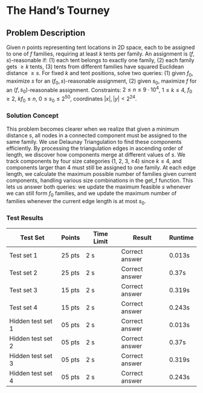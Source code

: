 # The Hand’s Tourney

## Problem Description

Given $n$ points representing tent locations in 2D space, each to be assigned to one of $f$ families, requiring at least $k$ tents per family. An assignment is $(f,s)$-reasonable if: (1) each tent belongs to exactly one family, (2) each family gets $\geq k$ tents, (3) tents from different families have squared Euclidean distance $\geq s$. For fixed $k$ and tent positions, solve two queries: (1) given $f_0$, maximize $s$ for an $(f_0,s)$-reasonable assignment, (2) given $s_0$, maximize $f$ for an $(f,s_0)$-reasonable assignment. Constraints: $2 \leq n \leq 9 \cdot 10^4$, $1 \leq k \leq 4$, $f_0 \geq 2$, $kf_0 \leq n$, $0 \leq s_0 \leq 2^{50}$, coordinates $|x|,|y| < 2^{24}$.

### Solution Concept

This problem becomes clearer when we realize that given a minimum distance $s$, all nodes in a connected component must be assigned to the same family. We use Delaunay Triangulation to find these components efficiently. By processing the triangulation edges in ascending order of length, we discover how components merge at different values of $s$. We track components by four size categories (1, 2, 3, ≥4) since $k \leq 4$, and components larger than 4 must still be assigned to one family. At each edge length, we calculate the maximum possible number of families given current components, handling various size combinations in the get_f function. This lets us answer both queries: we update the maximum feasible $s$ whenever we can still form $f_0$ families, and we update the maximum number of families whenever the current edge length is at most $s_0$.


### Test Results


| Test Set          | Points | Time Limit | Result         | Runtime |
|-------------------|--------|------------|----------------|---------|
| Test set 1        | 25 pts | 2 s       | Correct answer | 0.013s  |
| Test set 2        | 25 pts | 2 s       | Correct answer | 0.37s   |
| Test set 3        | 15 pts | 2 s       | Correct answer | 0.319s  |
| Test set 4        | 15 pts | 2 s       | Correct answer | 0.243s  |
| Hidden test set 1 | 05 pts | 2 s       | Correct answer | 0.013s  |
| Hidden test set 2 | 05 pts | 2 s       | Correct answer | 0.37s   |
| Hidden test set 3 | 05 pts | 2 s       | Correct answer | 0.319s  |
| Hidden test set 4 | 05 pts | 2 s       | Correct answer | 0.243s  |
